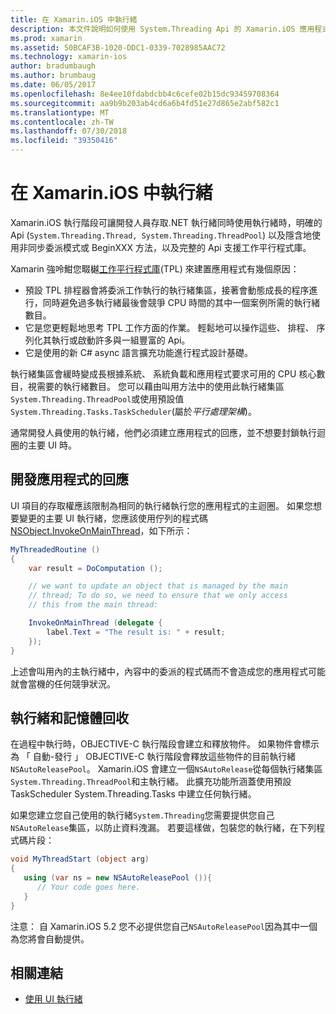 ```yaml
---
title: 在 Xamarin.iOS 中執行緒
description: 本文件說明如何使用 System.Threading Api 的 Xamarin.iOS 應用程式。 它討論工作平行程式庫，建置回應迅速的應用程式，以及記憶體回收。
ms.prod: xamarin
ms.assetid: 50BCAF3B-1020-DDC1-0339-7028985AAC72
ms.technology: xamarin-ios
author: bradumbaugh
ms.author: brumbaug
ms.date: 06/05/2017
ms.openlocfilehash: 8e4ee10fdabdcbb4c6cefe02b15dc93459708364
ms.sourcegitcommit: aa9b9b203ab4cd6a6b4fd51e27d865e2abf582c1
ms.translationtype: MT
ms.contentlocale: zh-TW
ms.lasthandoff: 07/30/2018
ms.locfileid: "39350416"
---
```

# <a name="threading-in-xamarinios"></a>在 Xamarin.iOS 中執行緒

Xamarin.iOS 執行階段可讓開發人員存取.NET 執行緒同時使用執行緒時，明確的 Api (`System.Threading.Thread, System.Threading.ThreadPool`) 以及隱含地使用非同步委派模式或 BeginXXX 方法，以及完整的 Api 支援工作平行程式庫。



Xamarin 強呤魽您畷樾[工作平行程式庫](http://msdn.microsoft.com/library/dd460717.aspx)(TPL) 來建置應用程式有幾個原因：
-  預設 TPL 排程器會將委派工作執行的執行緒集區，接著會動態成長的程序進行，同時避免過多執行緒最後會競爭 CPU 時間的其中一個案例所需的執行緒數目。 
-  它是您更輕鬆地思考 TPL 工作方面的作業。 輕鬆地可以操作這些、 排程、 序列化其執行或啟動許多與一組豐富的 Api。 
-  它是使用的新 C# async 語言擴充功能進行程式設計基礎。 


執行緒集區會緩時變成長根據系統、 系統負載和應用程式要求可用的 CPU 核心數目，視需要的執行緒數目。 您可以藉由叫用方法中的使用此執行緒集區`System.Threading.ThreadPool`或使用預設值`System.Threading.Tasks.TaskScheduler`(屬於*平行處理架構*)。

通常開發人員使用的執行緒，他們必須建立應用程式的回應，並不想要封鎖執行迴圈的主要 UI 時。

 <a name="Developing_Responsive_Applications" />


## <a name="developing-responsive-applications"></a>開發應用程式的回應

UI 項目的存取權應該限制為相同的執行緒執行您的應用程式的主迴圈。 如果您想要變更的主要 UI 執行緒，您應該使用佇列的程式碼[NSObject.InvokeOnMainThread](https://developer.xamarin.com/api/type/Foundation.NSObject/)，如下所示：

```csharp
MyThreadedRoutine ()  
{  
    var result = DoComputation ();  

    // we want to update an object that is managed by the main
    // thread; To do so, we need to ensure that we only access
    // this from the main thread:

    InvokeOnMainThread (delegate {  
        label.Text = "The result is: " + result;  
    });
}
```

上述會叫用內的主執行緒中，內容中的委派的程式碼而不會造成您的應用程式可能就會當機的任何競爭狀況。

 <a name="Threading_and_Garbage_Collection" />


## <a name="threading-and-garbage-collection"></a>執行緒和記憶體回收

在過程中執行時，OBJECTIVE-C 執行階段會建立和釋放物件。 如果物件會標示為 「 自動-發行 」 OBJECTIVE-C 執行階段會釋放這些物件的目前執行緒`NSAutoReleasePool`。 Xamarin.iOS 會建立一個`NSAutoRelease`從每個執行緒集區`System.Threading.ThreadPool`和主執行緒。 此擴充功能所涵蓋使用預設 TaskScheduler System.Threading.Tasks 中建立任何執行緒。

如果您建立您自己使用的執行緒`System.Threading`您需要提供您自己`NSAutoRelease`集區，以防止資料洩漏。 若要這樣做，包裝您的執行緒，在下列程式碼片段：

```csharp
void MyThreadStart (object arg)
{
   using (var ns = new NSAutoReleasePool ()){
      // Your code goes here.
   }
}
```

注意： 自 Xamarin.iOS 5.2 您不必提供您自己`NSAutoReleasePool`因為其中一個為您將會自動提供。


## <a name="related-links"></a>相關連結

- [使用 UI 執行緒](~/ios/user-interface/ios-ui/ui-thread.md)
